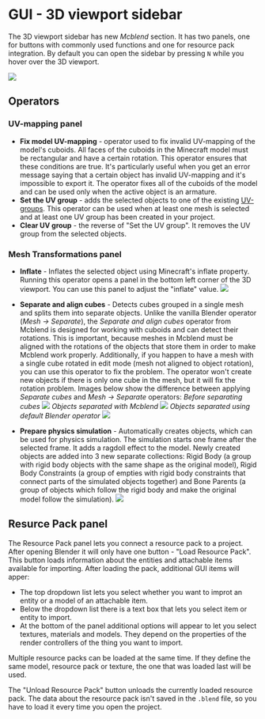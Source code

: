 # GUI - 3D viewport sidebar
The 3D viewport sidebar has new *Mcblend* section. It has two panels, one for
buttons with commonly used functions and one for resource pack integration.
By default you can open the sidebar by pressing `N` while you hover over the
3D viewport.

![](/mcblend/img/side_panel.png)

## Operators
### UV-mapping panel
- **Fix model UV-mapping** - operator used to fix invalid UV-mapping of the model's 
  cuboids. All faces of the cuboids in the Minecraft model must
  be rectangular and have a certain rotation. This operator ensures that these
  conditions are true. It's particularly useful when you get an error message
  saying that a certain object has invalid UV-mapping and it's impossible to
  export it. The operator fixes all of the cuboids of the model and can be used
  only when the active object is an armature.
- **Set the UV group** - adds the selected objects to one of the existing
  [UV-groups](/mcblend/uv_groups). This operator can be used when at least one
  mesh is selected and at least one UV group has been created in your project.
- **Clear UV group** - the reverse of "Set the UV group". It removes the UV group
  from the selected objects.

### Mesh Transformations panel
- **Inflate** - Inflates the selected object using Minecraft's inflate property.
  Running this operator opens a panel in the bottom left corner of the 3D
  viewport. You can use this panel to adjust the "inflate" value.
  ![](/mcblend/img/inflate_redo_panel.png)
- **Separate and align cubes** - Detects cubes grouped in a
  single mesh and splits them into separate objects. Unlike the vanilla
  Blender operator (*Mesh -> Separate*), the *Separate and align cubes* operator
  from Mcblend is designed for working with cuboids and can detect their
  rotations. This is important, because meshes in Mcblend must be aligned with
  the rotations of the objects that store them in order to make Mcblend work
  properly. Additionally, if you happen to have a mesh with a single cube rotated
  in edit mode (mesh not aligned to object rotation), you can use this operator
  to fix the problem. The operator won't create new objects if there is only
  one cube in the mesh, but it will fix the rotation problem.
  Images below show the difference between applying *Separate cubes* and
  *Mesh -> Separate* operators:
  *Before separating cubes*
  ![](/mcblend/img/separate_cubes_before.png)
  *Objects separated with Mcblend*
  ![](/mcblend/img/separate_cubes_after.png)
  *Objects separated using default Blender operator*
  ![](/mcblend/img/separate_cubes_using_mesh_separate.png)

- **Prepare physics simulation** - Automatically creates objects,
  which can be used for physics simulation. The simulation starts one frame after
  the selected frame. It adds a ragdoll effect to the model. Newly created
  objects are added into 3 new separate collections: Rigid Body (a group
  with rigid body objects with the same shape as the original model), Rigid
  Body Constraints (a group of empties with rigid body constraints that
  connect parts of the simulated objects together) and Bone Parents (a group
  of objects which follow the rigid body and make the original model follow
  the simulation).
  ![](/mcblend/img/physics.png)

## Resurce Pack panel
The Resource Pack panel lets you connect a resource pack to a project.
After opening Blender it will only have one button - "Load Resource Pack". This
button loads information about the entities and attachable items available for
importing. After loading the pack, additional GUI items will apper:

- The top dropdown list lets you select whether you want to improt an entity
  or a model of an attachable item.
- Below the dropdown list there is a text box that lets you select item or
  entity to import.
- At the bottom of the panel additional options will appear to let you select
  textures, materials and models. They depend on the properties of the
  render controllers of the thing you want to import.

Multiple resource packs can be loaded at the same time. If they define the
same model, resource pack or texture, the one that was loaded last will be
used.

The "Unload Resource Pack" button unloads the currently loaded resource pack.
The data about the resource pack isn't saved in the `.blend` file, so you have
to load it every time you open the project.
